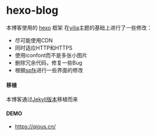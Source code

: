 hexo-blog
================

本博客使用的 [hexo](https://hexo.io) 框架
在[yilia](https://github.com/litten/hexo-theme-yilia)主题的基础上进行了一些修改：
* 尽可能使用CDN
* 同时适应HTTP和HTTPS
* 使用iconfont而不是多张小图片
* 删除冗余代码，修复一些Bug
* 根据[spfk](https://github.com/luuman/hexo-theme-spfk)进行一些界面的修改

#### 移植
本博客通过[Jekyll版本](https://github.com/qious/jekyll-blog)移植而来

#### DEMO
* https://qious.cn/